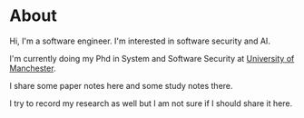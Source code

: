 # About
Hi, I'm a software engineer. I'm interested in software security and AI.

I'm currently doing my Phd in System and Software Security at [University of Manchester](https://www.manchester.ac.uk/).

I share some paper notes here and some study notes there.

I try to record my research as well but I am not sure if I should share it here.
